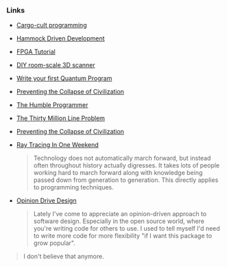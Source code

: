 ### Links

- [Cargo-cult programming](https://en.wikipedia.org/wiki/Cargo_cult_programming)
- [Hammock Driven Development](https://github.com/matthiasn/talk-transcripts/blob/master/Hickey_Rich/HammockDrivenDev.md)
- [FPGA Tutorial](https://www.fpgatutorial.com/)
- [DIY room-scale 3D scanner](https://3dasd.com/)
- [Write your first Quantum Program](https://lambdafaktorie.com/how-to-write-your-first-quantum-program/)
- [Preventing the Collapse of Civilization](https://www.youtube.com/watch?v=pW-SOdj4Kkk)
- [The Humble Programmer](https://www.cs.utexas.edu/~EWD/transcriptions/EWD03xx/EWD340.html)
- [The Thirty Million Line Problem](https://www.youtube.com/watch?v=kZRE7HIO3vk)
- [Preventing the Collapse of Civilization](https://www.youtube.com/watch?v=pW-SOdj4Kkk)
- [Ray Tracing In One Weekend](https://raytracing.github.io/books/RayTracingInOneWeekend.html#overview)

  > Technology does not automatically march forward, but instead often throughout history actually digresses. It takes lots of people working hard to march forward along with knowledge being passed down from generation to generation. This directly applies to programming techniques.

- [Opinion Drive Design](https://stitcher.io/blog/opinion-driven-design)
  > Lately I've come to appreciate an opinion-driven approach to software design. Especially in the open source world, where you're writing code for others to use. I used to tell myself I'd need to write more code for more flexibility "if I want this package to grow popular".

> I don't believe that anymore.
